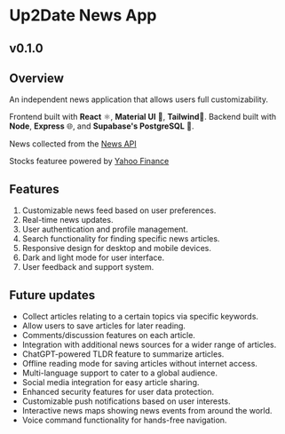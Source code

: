 # Up2Date News App
## v0.1.0

## Overview
An independent news application that allows users full customizability.

Frontend built with **React** ⚛️, **Material UI** 🔬, **Tailwind**💨. Backend built with **Node**, **Express** 🌐, and **Supabase's PostgreSQL** 🐘.

News collected from the [News API](https://newsapi.org/)

Stocks featuree powered by [Yahoo Finance](https://finance.yahoo.com/)

## Features

1. Customizable news feed based on user preferences.
2. Real-time news updates.
3. User authentication and profile management.
4. Search functionality for finding specific news articles.
5. Responsive design for desktop and mobile devices.
6. Dark and light mode for user interface.
7. User feedback and support system.

## Future updates

- Collect articles relating to a certain topics via specific keywords.
- Allow users to save articles for later reading.
- Comments/discussion features on each article.
- Integration with additional news sources for a wider range of articles.
- ChatGPT-powered TLDR feature to summarize articles.
- Offline reading mode for saving articles without internet access.
- Multi-language support to cater to a global audience.
- Social media integration for easy article sharing.
- Enhanced security features for user data protection.
- Customizable push notifications based on user interests.
- Interactive news maps showing news events from around the world.
- Voice command functionality for hands-free navigation.

